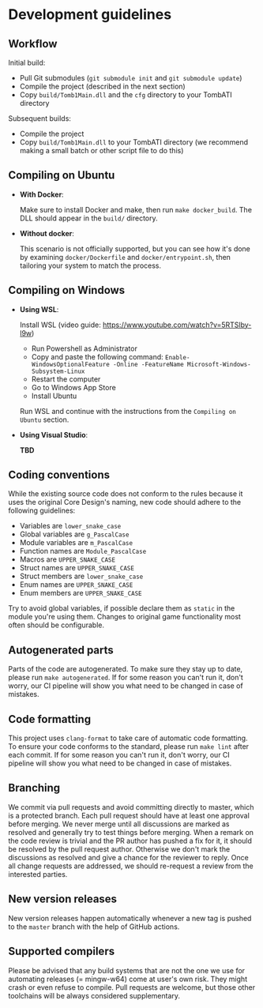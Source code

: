 # Development guidelines

## Workflow

Initial build:

- Pull Git submodules (`git submodule init` and `git submodule update`)
- Compile the project (described in the next section)
- Copy `build/Tomb1Main.dll` and the `cfg` directory to your TombATI directory

Subsequent builds:

- Compile the project
- Copy `build/Tomb1Main.dll` to your TombATI directory
  (we recommend making a small batch or other script file to do this)

## Compiling on Ubuntu

- **With Docker**:

    Make sure to install Docker and make, then run `make docker_build`.
    The DLL should appear in the `build/` directory.

- **Without docker**:

    This scenario is not officially supported, but you can see how it's done by
    examining `docker/Dockerfile` and `docker/entrypoint.sh`, then tailoring
    your system to match the process.

## Compiling on Windows

- **Using WSL**:

    Install WSL (video guide: https://www.youtube.com/watch?v=5RTSlby-l9w)

    - Run Powershell as Administrator
    - Copy and paste the following command: `Enable-WindowsOptionalFeature -Online -FeatureName Microsoft-Windows-Subsystem-Linux`
    - Restart the computer
    - Go to Windows App Store
    - Install Ubuntu

    Run WSL and continue with the instructions from the `Compiling on Ubuntu` section.

- **Using Visual Studio**:

    **TBD**

## Coding conventions

While the existing source code does not conform to the rules because it uses
the original Core Design's naming, new code should adhere to the following
guidelines:

- Variables are `lower_snake_case`
- Global variables are `g_PascalCase`
- Module variables are `m_PascalCase`
- Function names are `Module_PascalCase`
- Macros are `UPPER_SNAKE_CASE`
- Struct names are `UPPER_SNAKE_CASE`
- Struct members are `lower_snake_case`
- Enum names are `UPPER_SNAKE_CASE`
- Enum members are `UPPER_SNAKE_CASE`

Try to avoid global variables, if possible declare them as `static` in the
module you're using them. Changes to original game functionality most often
should be configurable.

## Autogenerated parts

Parts of the code are autogenerated. To make sure they stay up to date, please
run `make autogenerated`. If for some reason you can't run it, don't worry, our
CI pipeline will show you what need to be changed in case of mistakes.

## Code formatting

This project uses `clang-format` to take care of automatic code formatting. To
ensure your code conforms to the standard, please run `make lint` after each
commit. If for some reason you can't run it, don't worry, our CI pipeline will
show you what need to be changed in case of mistakes.

## Branching

We commit via pull requests and avoid committing directly to master, which is
a protected branch. Each pull request should have at least one approval before
merging. We never merge until all discussions are marked as resolved and
generally try to test things before merging. When a remark on the code review
is trivial and the PR author has pushed a fix for it, it should be resolved by
the pull request author. Otherwise we don't mark the discussions as resolved
and give a chance for the reviewer to reply. Once all change requests are
addressed, we should re-request a review from the interested parties.

## New version releases

New version releases happen automatically whenever a new tag is pushed to the
`master` branch with the help of GitHub actions.

## Supported compilers

Please be advised that any build systems that are not the one we use for
automating releases (= mingw-w64) come at user's own risk. They might crash or
even refuse to compile. Pull requests are welcome, but those other toolchains
will be always considered supplementary.
